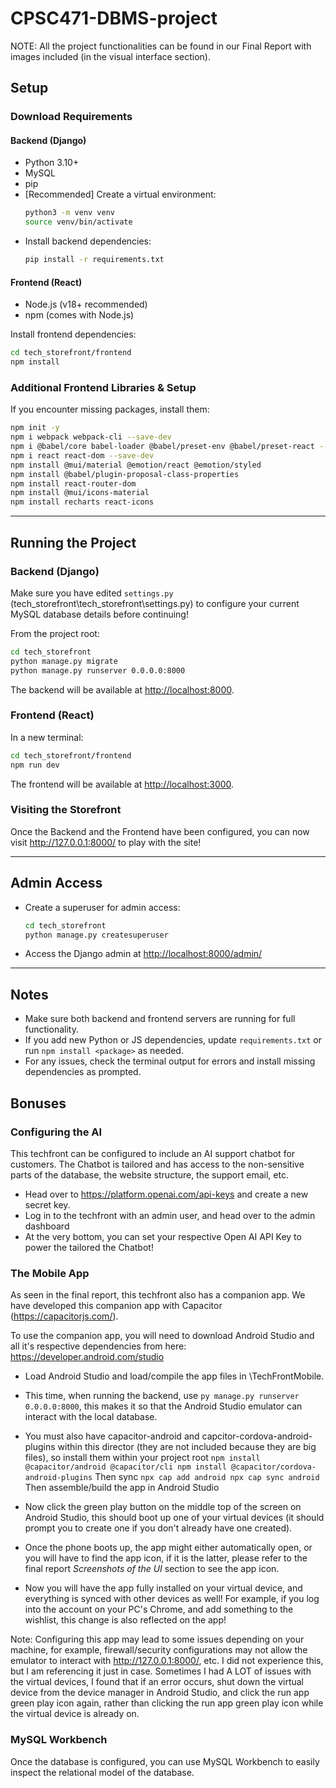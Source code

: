 # CPSC471-DBMS-project

NOTE: All the project functionalities can be found in our Final Report with images included (in the visual interface section).

## Setup

### Download Requirements

#### Backend (Django)
- Python 3.10+
- MySQL
- pip
- [Recommended] Create a virtual environment:
  ```sh
  python3 -m venv venv
  source venv/bin/activate
  ```
- Install backend dependencies:
  ```sh
  pip install -r requirements.txt
  ```

#### Frontend (React)
- Node.js (v18+ recommended)
- npm (comes with Node.js)

Install frontend dependencies:
```sh
cd tech_storefront/frontend
npm install
```

### Additional Frontend Libraries & Setup

If you encounter missing packages, install them:

```sh
npm init -y
npm i webpack webpack-cli --save-dev
npm i @babel/core babel-loader @babel/preset-env @babel/preset-react --save-dev
npm i react react-dom --save-dev
npm install @mui/material @emotion/react @emotion/styled
npm install @babel/plugin-proposal-class-properties
npm install react-router-dom
npm install @mui/icons-material
npm install recharts react-icons
```

---

## Running the Project

### Backend (Django)

Make sure you have edited `settings.py` (tech_storefront\tech_storefront\settings.py) to configure your current MySQL database details before continuing!

From the project root:
```sh
cd tech_storefront
python manage.py migrate
python manage.py runserver 0.0.0.0:8000
```
The backend will be available at [http://localhost:8000](http://localhost:8000).

### Frontend (React)
In a new terminal:
```sh
cd tech_storefront/frontend
npm run dev
```
The frontend will be available at [http://localhost:3000](http://localhost:3000).

### Visiting the Storefront

Once the Backend and the Frontend have been configured, you can now visit http://127.0.0.1:8000/ to play with the site!

---

## Admin Access

- Create a superuser for admin access:
  ```sh
  cd tech_storefront
  python manage.py createsuperuser
  ```
- Access the Django admin at [http://localhost:8000/admin/](http://localhost:8000/admin/)

---

## Notes

- Make sure both backend and frontend servers are running for full functionality.
- If you add new Python or JS dependencies, update `requirements.txt` or run `npm install <package>` as needed.
- For any issues, check the terminal output for errors and install missing dependencies as prompted.

## Bonuses

### Configuring the AI

This techfront can be configured to include an AI support chatbot for customers. The Chatbot is tailored and has access to the non-sensitive parts of the database, the website structure, the support email, etc.

- Head over to https://platform.openai.com/api-keys and create a new secret key.
- Log in to the techfront with an admin user, and head over to the admin dashboard
- At the very bottom, you can set your respective Open AI API Key to power the tailored the Chatbot!

### The Mobile App

As seen in the final report, this techfront also has a companion app. We have developed this companion app with Capacitor (https://capacitorjs.com/).

To use the companion app, you will need to download Android Studio and all it's respective dependencies from here: https://developer.android.com/studio

- Load Android Studio and load/compile the app files in \TechFrontMobile.
- This time, when running the backend, use `py manage.py runserver 0.0.0.0:8000`, this makes it so that the Android Studio emulator can interact with the local database.
- You must also have capacitor-android and capcitor-cordova-android-plugins within this director (they are not included because they are big files), so install them within your project root 
``
npm install @capacitor/android @capacitor/cli
npm install @capacitor/cordova-android-plugins
``
Then sync
``
npx cap add android
npx cap sync android
``
Then assemble/build the app in Android Studio

- Now click the green play button on the middle top of the screen on Android Studio, this should boot up one of your virtual devices (it should prompt you to create one if you don't already have one created).
- Once the phone boots up, the app might either automatically open, or you will have to find the app icon, if it is the latter, please refer to the final report *Screenshots of the UI* section to see the app icon.
- Now you will have the app fully installed on your virtual device, and everything is synced with other devices as well! For example, if you log into the account on your PC's Chrome, and add something to the wishlist, this change is also reflected on the app!

Note: Configuring this app may lead to some issues depending on your machine, for example, firewall/security configurations may not allow the emulator to interact with http://127.0.0.1:8000/, etc. I did not experience this, but I am referencing it just in case. Sometimes I had A LOT of issues with the virtual devices, I found that if an error occurs, shut down the virtual device from the device manager in Android Studio, and click the run app green play icon again, rather than clicking the run app green play icon while the virtual device is already on.

### MySQL Workbench

Once the database is configured, you can use MySQL Workbench to easily inspect the relational model of the database.